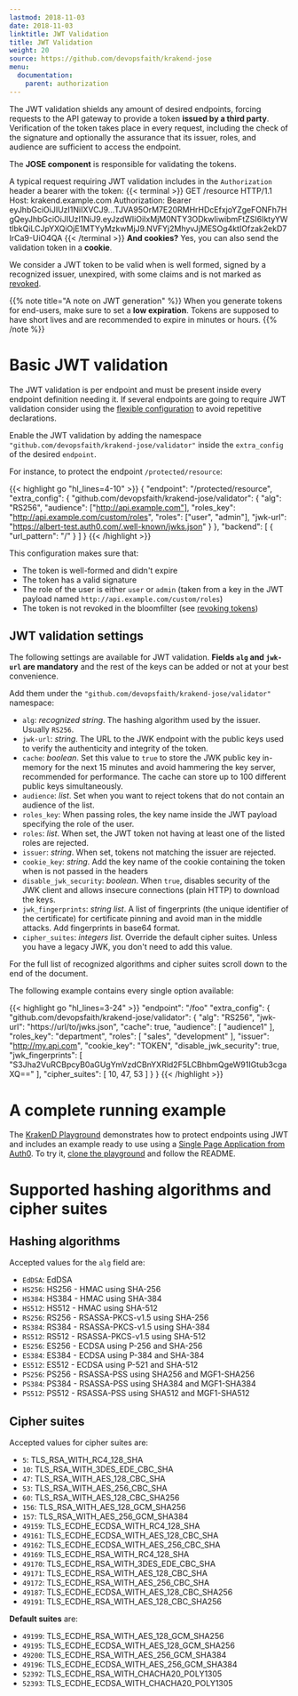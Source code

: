 ```yaml
---
lastmod: 2018-11-03
date: 2018-11-03
linktitle: JWT Validation
title: JWT Validation
weight: 20
source: https://github.com/devopsfaith/krakend-jose
menu:
  documentation:
    parent: authorization
---
```

The JWT validation shields any amount of desired endpoints, forcing requests to the API gateway to provide a token **issued by a third party**. Verification of the token takes place in every request, including the check of the signature and optionally the assurance that its issuer, roles, and audience are sufficient to access the endpoint.

The **JOSE component** is responsible for validating the tokens.

A typical request requiring JWT validation includes in the `Authorization` header a bearer with the token:
{{< terminal >}}
GET /resource HTTP/1.1
Host: krakend.example.com
Authorization: Bearer eyJhbGciOiJIUzI1NiIXVCJ9...TJVA95OrM7E20RMHrHDcEfxjoYZgeFONFh7HgQeyJhbGciOiJIUzI1NiJ9.eyJzdWIiOiIxMjM0NTY3ODkwIiwibmFtZSI6IktyYWtlbkQiLCJpYXQiOjE1MTYyMzkwMjJ9.NVFYj2MhyvJjMESOg4ktIOfzak2ekD7IrCa9-UiO4QA
{{< /terminal >}}
**And cookies?** Yes, you can also send the validation token in a **cookie**.

We consider a JWT token to be valid when is well formed, signed by a recognized issuer, unexpired, with some claims and is not marked as [revoked](/docs/authorization/revoking-tokens).

{{% note title="A note on JWT generation" %}}
When you generate tokens for end-users, make sure to set a **low expiration**. Tokens are supposed to have short lives and are recommended to expire in minutes or hours.
{{% /note %}}

# Basic JWT validation
The JWT validation is per endpoint and must be present inside every endpoint definition needing it. If several endpoints are going to require JWT validation consider using the [flexible configuration](/docs/configuration/flexible-config/) to avoid repetitive declarations.

Enable the JWT validation by adding the namespace `"github.com/devopsfaith/krakend-jose/validator"` inside the `extra_config` of the desired `endpoint`.

For instance, to protect the endpoint `/protected/resource`:

{{< highlight go "hl_lines=4-10" >}}
{
    "endpoint": "/protected/resource",
    "extra_config": {
        "github.com/devopsfaith/krakend-jose/validator": {
            "alg": "RS256",
            "audience": ["http://api.example.com"],
            "roles_key": "http://api.example.com/custom/roles",
            "roles": ["user", "admin"],
            "jwk-url": "https://albert-test.auth0.com/.well-known/jwks.json"
        }
    },
    "backend": [
        {
        "url_pattern": "/"
        }
    ]
}
{{< /highlight >}}

This configuration makes sure that:

- The token is well-formed and didn't expire
- The token has a valid signature
- The role of the user is either `user` or `admin` (taken from a key in the JWT payload named `http://api.example.com/custom/roles`)
- The token is not revoked in the bloomfilter (see [revoking tokens](/docs/authorization/revoking-tokens))

## JWT validation settings
The following settings are available for JWT validation. **Fields `alg` and `jwk-url` are mandatory** and the rest of the keys can be added or not at your best convenience.

Add them under the `"github.com/devopsfaith/krakend-jose/validator"` namespace:

- `alg`: *recognized string*. The hashing algorithm used by the issuer. Usually `RS256`.
- `jwk-url`: *string*. The URL to the JWK endpoint with the public keys used to verify the authenticity and integrity of the token.
- `cache`: *boolean*. Set this value to `true` to store the JWK public key in-memory for the next 15 minutes and avoid hammering the key server, recommended for performance. The cache can store up to 100 different public keys simultaneously.
- `audience`: *list*. Set when you want to reject tokens that do not contain an audience of the list.
- `roles_key`: When passing roles, the key name inside the JWT payload specifying the role of the user.
- `roles`: *list*. When set, the JWT token not having at least one of the listed roles are rejected.
- `issuer`: *string*. When set,  tokens not matching the issuer are rejected.
- `cookie_key`: *string*. Add the key name of the cookie containing the token when is not passed in the headers
- `disable_jwk_security`: *boolean*. When `true`, disables security of the JWK client and allows insecure connections (plain HTTP) to download the keys.
- `jwk_fingerprints`: *string list*. A list of fingerprints (the unique identifier of the certificate) for certificate pinning and avoid man in the middle attacks. Add fingerprints in base64 format.
- `cipher_suites`: *integers list*. Override the default cipher suites. Unless you have a legacy JWK, you don't need to add this value.

For the full list of recognized algorithms and cipher suites scroll down to the end of the document.

The following example contains every single option available:

{{< highlight go "hl_lines=3-24" >}}
"endpoint": "/foo"
"extra_config": {
    "github.com/devopsfaith/krakend-jose/validator": {
        "alg": "RS256",
        "jwk-url": "https://url/to/jwks.json",
        "cache": true,
        "audience": [
            "audience1"
        ],
        "roles_key": "department",
        "roles": [
            "sales",
            "development"
        ],
        "issuer": "http://my.api.com",
        "cookie_key": "TOKEN",
        "disable_jwk_security": true,
        "jwk_fingerprints": [
            "S3Jha2VuRCBpcyB0aGUgYmVzdCBnYXRld2F5LCBhbmQgeW91IGtub3cgaXQ=="
        ],
        "cipher_suites": [
            10, 47, 53
        ]
    }
}
{{< /highlight >}}

# A complete running example
The [KrakenD Playground](/docs/overview/playground/) demonstrates how to protect endpoints using JWT and includes an example ready to use using a [Single Page Application from Auth0](https://auth0.com/docs/applications/spa). To try it, [clone the playground](https://github.com/devopsfaith/krakend-playground) and follow the README.

# Supported hashing algorithms and cipher suites

## Hashing algorithms
Accepted values for the `alg` field are:

- `EdDSA`: EdDSA
- `HS256`: HS256 - HMAC using SHA-256
- `HS384`: HS384 - HMAC using SHA-384
- `HS512`: HS512 - HMAC using SHA-512
- `RS256`: RS256 - RSASSA-PKCS-v1.5 using SHA-256
- `RS384`: RS384 - RSASSA-PKCS-v1.5 using SHA-384
- `RS512`: RS512 - RSASSA-PKCS-v1.5 using SHA-512
- `ES256`: ES256 - ECDSA using P-256 and SHA-256
- `ES384`: ES384 - ECDSA using P-384 and SHA-384
- `ES512`: ES512 - ECDSA using P-521 and SHA-512
- `PS256`: PS256 - RSASSA-PSS using SHA256 and MGF1-SHA256
- `PS384`: PS384 - RSASSA-PSS using SHA384 and MGF1-SHA384
- `PS512`: PS512 - RSASSA-PSS using SHA512 and MGF1-SHA512

## Cipher suites
Accepted values for cipher suites are:

- `5`: TLS_RSA_WITH_RC4_128_SHA
- `10`: TLS_RSA_WITH_3DES_EDE_CBC_SHA
- `47`: TLS_RSA_WITH_AES_128_CBC_SHA
- `53`: TLS_RSA_WITH_AES_256_CBC_SHA
- `60`: TLS_RSA_WITH_AES_128_CBC_SHA256
- `156`: TLS_RSA_WITH_AES_128_GCM_SHA256
- `157`: TLS_RSA_WITH_AES_256_GCM_SHA384
- `49159`: TLS_ECDHE_ECDSA_WITH_RC4_128_SHA
- `49161`: TLS_ECDHE_ECDSA_WITH_AES_128_CBC_SHA
- `49162`: TLS_ECDHE_ECDSA_WITH_AES_256_CBC_SHA
- `49169`: TLS_ECDHE_RSA_WITH_RC4_128_SHA
- `49170`: TLS_ECDHE_RSA_WITH_3DES_EDE_CBC_SHA
- `49171`: TLS_ECDHE_RSA_WITH_AES_128_CBC_SHA
- `49172`: TLS_ECDHE_RSA_WITH_AES_256_CBC_SHA
- `49187`: TLS_ECDHE_ECDSA_WITH_AES_128_CBC_SHA256
- `49191`: TLS_ECDHE_RSA_WITH_AES_128_CBC_SHA256

**Default suites** are:

- `49199`: TLS_ECDHE_RSA_WITH_AES_128_GCM_SHA256
- `49195`: TLS_ECDHE_ECDSA_WITH_AES_128_GCM_SHA256
- `49200`: TLS_ECDHE_RSA_WITH_AES_256_GCM_SHA384
- `49196`: TLS_ECDHE_ECDSA_WITH_AES_256_GCM_SHA384
- `52392`: TLS_ECDHE_RSA_WITH_CHACHA20_POLY1305
- `52393`: TLS_ECDHE_ECDSA_WITH_CHACHA20_POLY1305